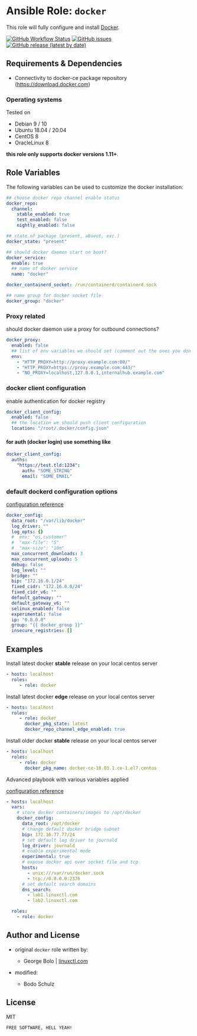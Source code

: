 
# Ansible Role:  `docker`

This role will fully configure and install [Docker](https://www.docker.com/).

[![GitHub Workflow Status](https://img.shields.io/github/workflow/status/bodsch/ansible-icinga2/CI)][ci]
[![GitHub issues](https://img.shields.io/github/issues/bodsch/ansible-role-docker)][issues]
[![GitHub release (latest by date)](https://img.shields.io/github/v/release/bodsch/ansible-role-docker)][releases]

[ci]: https://github.com/bodsch/ansible-role-docker/actions
[issues]: https://github.com/bodsch/ansible-role-docker/issues?q=is%3Aopen+is%3Aissue
[releases]: https://github.com/bodsch/ansible-role-docker/releases


## Requirements & Dependencies

- Connectivity to docker-ce package repository (https://download.docker.com)

### Operating systems

Tested on

- Debian 9 / 10
- Ubuntu 18.04 / 20.04
- CentOS 8
- OracleLinux 8

**this role only supports docker versions 1.11+**.

## Role Variables

The following variables can be used to customize the docker installation:

```yaml
## choose docker repo channel enable status
docker_repo:
  channel:
    stable_enabled: true
    test_enabled: false
    nightly_enabled: false

## state of package (present, absent, exc.)
docker_state: "present"

## should docker daemon start on boot?
docker_service:
  enable: true
  ## name of docker service
  name: "docker"

docker_containerd_socket: /run/containerd/containerd.sock

## name group for docker socket file
docker_group: "docker"
```
### Proxy related
should docker daemon use a proxy for outbound connections?

```yaml
docker_proxy:
  enabled: false
  ## list of env variables we should set (comment out the ones you don't need)
  env:
    - "HTTP_PROXY=http://proxy.example.com:80/"
    - "HTTP_PROXY=https://proxy.example.com:443/"
    - "NO_PROXY=localhost,127.0.0.1,internalhub.example.com"
```

### docker client configuration

enable authentication for docker registry

```yaml
docker_client_config:
  enabled: false
  ## the location we should push client configuration
  location: "/root/.docker/config.json"
```

#### for auth (docker login) use something like

```yaml
docker_client_config:
  auths:
    "https://test.tld:1234":
      auth: "SOME_STRING"
      email: "SOME_EMAIL"
```

### default dockerd configuration options

[configuration reference](https://docs.docker.com/engine/reference/commandline/dockerd/#/linux-configuration-file)

```yaml
docker_config:
  data_root: "/var/lib/docker"
  log_driver: ""
  log_opts: {}
  #  env: "os,customer"
  #  "max-file": "5"
  #  "max-size": "10m"
  max_concurrent_downloads: 3
  max_concurrent_uploads: 5
  debug: false
  log_level: ""
  bridge: ""
  bip: "172.16.0.1/24"
  fixed_cidr: "172.16.0.0/24"
  fixed_cidr_v6: ""
  default_gateway: ""
  default_gateway_v6: ""
  selinux_enabled: false
  experimental: false
  ip: "0.0.0.0"
  group: "{{ docker_group }}"
  insecure_registries: []
```

## Examples

Install latest docker **stable** release on your local centos server

```yaml
- hosts: localhost
  roles:
     - role: docker
```

Install latest docker **edge** release on your local centos server

```yaml
- hosts: localhost
  roles:
     - role: docker
       docker_pkg_state: latest
       docker_repo_channel_edge_enabled: true
```

Install older docker **stable** release on your local centos server

```yaml
- hosts: localhost
  roles:
     - role: docker
       docker_pkg_name: docker-ce-18.03.1.ce-1.el7.centos
```

Advanced playbook with various variables applied

[configuration reference](https://docs.docker.com/engine/reference/commandline/dockerd/#daemon-configuration-file)

```yaml
- hosts: localhost
  vars:
    # store docker containers/images to /opt/docker
    docker_config:
      data_root: /opt/docker
      # change default docker bridge subnet
      bip: 172.16.77.77/24
      # set default log driver to journald
      log_driver: journald
      # enable experimental mode
      experimental: true
      # expose docker api over socket file and tcp
      hosts:
        - unix:///var/run/docker.sock
        - tcp://0.0.0.0:2376
      # set default search domains
      dns_search:
        - lab1.linuxctl.com
        - lab2.linuxctl.com

  roles:
    - role: docker
```

## Author and License

- original `docker` role written by:
  - George Bolo | [linuxctl.com](https://linuxctl.com)

- modified:
  - Bodo Schulz

## License

MIT

`FREE SOFTWARE, HELL YEAH!`
